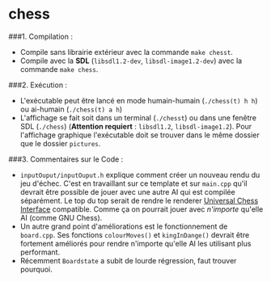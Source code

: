 chess
=====
###1. Compilation :
- Compile sans librairie extérieur avec la commande `make chesst`.
- Compile avec la **SDL** (`libsdl1.2-dev`, `libsdl-image1.2-dev`) avec la commande `make chess`.

###2. Exécution :
- L'exécutable peut être lancé en mode humain-humain (`./chess(t) h h`) ou ai-humain (`./chess(t) a h`)
- L'affichage se fait soit dans un terminal (`./chesst`) ou dans une fenêtre SDL (`./chess`) (**Attention requiert** : `libsdl1.2`, `libsdl-image1.2`). Pour l'affichage graphique l'exécutable doit se trouver dans le même dossier que le dossier `pictures`.

###3. Commentaires sur le Code :
- `inputOuput/inputOuput.h` explique comment créer un nouveau rendu du jeu d'échec. C'est en travaillant sur ce template et sur `main.cpp` qu'il devrait être possible de jouer avec une autre AI qui est compilée séparément. Le top du top serait de rendre le renderer [Universal Chess Interface](https://en.wikipedia.org/wiki/Universal_Chess_Interface) compatible. Comme ça on pourrait jouer avec *n'importe* qu'elle AI (comme GNU Chess).
- Un autre grand point d'améliorations est le fonctionnement de `board.cpp`. Ses fonctions `colourMoves()` et `kingInDange()` devrait être fortement améliorés pour rendre n'importe qu'elle AI les utilisant plus performant.
- Récemment `Boardstate` a subit de lourde régression, faut trouver pourquoi.
